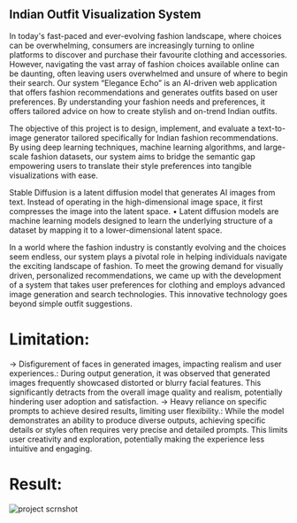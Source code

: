## Indian Outfit Visualization System
In today's fast-paced and ever-evolving fashion landscape, where choices can be overwhelming, consumers are increasingly turning to online platforms to discover and purchase their favourite clothing and accessories. However, navigating the vast array of fashion choices available online can be daunting, often leaving users overwhelmed and unsure of where to begin their search. Our system “Elegance Echo” is an AI-driven web application that offers fashion recommendations and generates outfits based on user preferences. By understanding your fashion needs and preferences, it offers tailored advice on how to create stylish and on-trend Indian outfits. 

The objective of this project is to design, implement, and evaluate a text-to-image generator tailored specifically for Indian fashion recommendations. By using deep learning techniques, machine learning algorithms, and large-scale fashion datasets, our system aims to bridge the semantic gap empowering users to translate their style preferences into tangible visualizations with ease.

Stable Diffusion is a latent diffusion model that generates AI images from text. Instead of operating in the high-dimensional image space, it first compresses the image into the latent space. •	Latent diffusion models are machine learning models designed to learn the underlying structure of a dataset by mapping it to a lower-dimensional latent space. 

In a world where the fashion industry is constantly evolving and the choices seem endless, our system plays a pivotal role in helping individuals navigate the exciting landscape of fashion. To meet the growing demand for visually driven, personalized recommendations, we came up with the development of a system that takes user preferences for clothing and employs advanced image generation and search technologies. This innovative technology goes beyond simple outfit suggestions.

# Limitation: 
-> Disfigurement of faces in generated images, impacting realism and user experiences.: During output generation, it was observed that generated images frequently showcased distorted or blurry facial features. This significantly detracts from the overall image quality and realism, potentially hindering user adoption and satisfaction.
-> Heavy reliance on specific prompts to achieve desired results, limiting user flexibility.: While the model demonstrates an ability to produce diverse outputs, achieving specific details or styles often requires very precise and detailed prompts. This limits user creativity and exploration, potentially making the experience less intuitive and engaging.

# Result: 
![project scrnshot](https://github.com/Akhila-212002/Indian-Outfit-Visualization-System/assets/134089665/2aac31a3-d0d9-441c-9e36-a236db0eef19)

